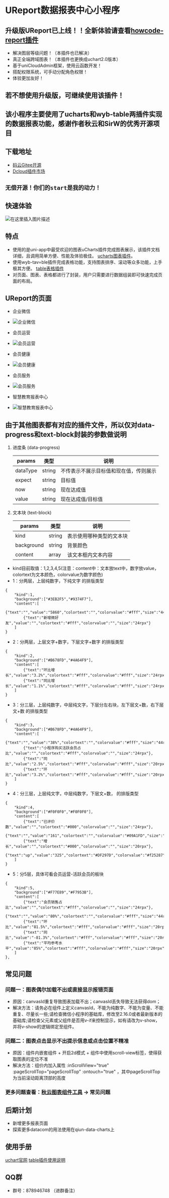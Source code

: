 
# UReport数据报表中心小程序
## 升级版UReport已上线！！全新体验请查看[howcode-report插件](https://ext.dcloud.net.cn/plugin?id=4651)
- 解决图层等级问题！（本插件也已解决）
- 真正全端跨域图表！（本插件也更换成uchart2.0版本）
- 基于uniCloudAdmin框架，使用云函数开发！
- 搭配权限系统，可手动分配角色权限！
- 体验更加友好！

## 若不想使用升级版，可继续使用该插件！
## 该小程序主要使用了ucharts和wyb-table两插件实现的数据报表功能，感谢作者秋云和SirW的优秀开源项目

## 下载地址
- [码云Gitee开源](https://gitee.com/ureport/UReport)
- [Dcloud插件市场](https://ext.dcloud.net.cn/plugin?id=4373)

## `无偿开源！你们的start是我的动力！`

## 快速体验

![在这里插入图片描述](https://img-blog.csdnimg.cn/20210415154942151.jpg?x-oss-process=image/watermark,type_ZmFuZ3poZW5naGVpdGk,shadow_10,text_aHR0cHM6Ly9ibG9nLmNzZG4ubmV0L3dlaXhpbl80MjAwMDgxNg==,size_16,color_FFFFFF,t_70#pic_center)


## 特点
- 使用的是uni-app中最受欢迎的图表uCharts插件完成图表展示，该插件文档详细，且调用简单方便、性能及体验极佳。 [ucharts图表插件](https://ext.dcloud.net.cn/plugin?id=271)。
- 使用wyb-tav=ble插件完成表格功能，支持图表排序、滚动等众多功能，上手极其方便。 [table表格插件](https://ext.dcloud.net.cn/plugin?id=2667)
- 对页面、图表、表格都进行了封装，用户只需要进行数据组装即可快速完成页面的布局。

## UReport的页面
- 企业微信
- ![企业微信](https://img-blog.csdnimg.cn/20210311104151959.gif#pic_center)
- 会员运营
- ![会员运营](https://img-blog.csdnimg.cn/20210325112754464.gif#pic_center)
- 会员健康
- ![会员健康](https://img-blog.csdnimg.cn/20210311104348588.gif#pic_center)
- 会员服务
- ![会员服务](https://img-blog.csdnimg.cn/20210412113943673.gif#pic_center)

- 智慧教育报表中心
- ![智慧教育报表中心](https://img-blog.csdnimg.cn/2021032511291616.gif#pic_center)


## 由于其他图表都有对应的插件文件，所以仅对data-progress和text-block封装的参数做说明

 1. 进度条 (data-progress)

	| params    | 类型   | 说明                                       |
	| ------    | ------ | -------------------------------------------|
	| dataType  | string | 不传表示不展示目标值和现在值，传则展示       |
	| expect    | string | 目标值                                     |
	| now       | string | 现在达成值                                 |
	| value     | string | 现在达成值/目标值                           |

 2. 文本块 (text-block)

    | params | 类型           | 说明                                        |
    | ------ | -------------- | ------------------------------------------- |
    | kind  | string         | 表示使用哪种类型的文本块                       |
    | background    | string         | 背景颜色             |
    | content  | array | 该文本框内文本内容 |
	
- kind目前取值：1,2,3,4,5(注意：content中：文本放text中，数字放value，colortext为文本颜色，colorvalue为数字颜色)
- 1：分两层，上层纯数字，下纯文字 的排版类型
```
{
	"kind":1,
	"background":["#3EB2F5","#9374F7"],
	"content":[
		{"text":"","value":"5860","colortext":"","colorvalue":"#fff","size":"44rpx"},
		{"text":"新增微好友","value":"","colortext":"#fff","colorvalue":"","size":"24rpx"}
	]
}
```
- 2：分两层，上层文字+数字，下层文字+数字 的排版类型
```
{
	"kind":2,
	"background":["#B678FD","#4A64F9"],
	"content":[
		{"text":"环比增长","value":"3.2%","colortext":"#fff","colorvalue":"#fff","size":"24rpx"},
		{"text":"同比增长","value":"1.1%","colortext":"#fff","colorvalue":"#fff","size":"24rpx"}
	]
}
```
- 3：分三层，上层纯数字，中层纯文字，下层分左右块，左下层文+数，右下层文+数 的排版类型
```
{
	"kind":3,
	"background":["#B678FD","#4A64F9"],
	"content":[
		{"text":"","value":"38%","colortext":"","colorvalue":"#fff","size":"44rpx"},
		{"text":"小程序购买活跃会员占比","value":"","colortext":"#fff","colorvalue":"","size":"24rpx"},
		{"text":"同比","value":"2.5%","colortext":"#fff","colorvalue":"#fff","size":"20rpx"},
		{"text":"环比","value":"3.2%","colortext":"#fff","colorvalue":"#fff","size":"20rpx"}
	]
}
```
- 4：分三层，上层纯文字，中层纯数字，下层文+数， 的排版类型
```
{
	"kind":4,
	"background":["#F0F0F0","#F0F0F0"],
	"content":[
		{"text":"已评价数","value":"","colortext":"#000","colorvalue":"","size":"24rpx"},
		{"text":"","value":"161","colortext":"","colorvalue":"#09A1FD","size":"44rpx"},
		{"text":"增长","value":"","colortext":"#000","colorvalue":"","size":"20rpx"},
		{"text":"up","value":"325","colortext":"#DF297D","colorvalue":"#f25287","size":"20rpx"}
	]
}
```
- 5：分5层，具体可看会员运营-活跃会员的板块
```
{
	"kind":5,
	"background":["#F77E89","#F7953B"],
	"content":[
		{"text":"会员销售占比","value":"","colortext":"#fff","colorvalue":"","size":"24rpx"},
		{"text":"","value":"80%","colortext":"","colorvalue":"#fff","size":"44rpx"},
		{"text":"环比","value":"81.5%","colortext":"#fff","colorvalue":"#fff","size":"20rpx"},
		{"text":"同比","value":"-81.3%","colortext":"#fff","colorvalue":"#fff","size":"20rpx"},
		{"text":"平均参考水平","value":"85%","colortext":"#fff","colorvalue":"#fff","size":"20rpx"}
	]
},
```

## 常见问题
### 问题一：图表偶尔加载不出或直接显示报错页面
- 原因：canvasId重复导致图表加载不出；canvasId丢失导致无法获得dom；
- 解决方法：请务必在组件上定义canvasId，不能为纯数字、不能为变量、不能重复、尽量长一些;请检查微信小程序的基础库，修改至2.16.0或者最新版本的基础库;请检查父元素或父组件是否用v-if来控制显示，如有请改为v-show，并将v-show的逻辑绑定至组件。

### 问题二：图表点击显示不出提示信息或点击位置不精准
- 原因：组件内嵌套组件 + 开启2d模式 + 组件中使用scroll-view标签，使得获取图表的定位不准
- 解决方法：组价内加入属性 :inScrollView="true" :pageScrollTop="pageScrollTop" :ontouch="true" ，其中pageScrollTop为当前滚动距离顶部的高度

### 更多问题查看：[秋云图表组件工具](https://demo.ucharts.cn/#/) -> 常见问题

## 后期计划

- 新增更多报表页面
- 探索更多datacom的用法使用在qiun-data-charts上

## 使用手册
[uchart官网](https://demo.ucharts.cn/#/)
[table插件使用说明](https://ext.dcloud.net.cn/plugin?id=2667)

## QQ群
- 群号：878946748 （进群备注）
